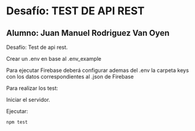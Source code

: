 # Desafío: TEST DE API REST
## Alumno: Juan Manuel Rodriguez Van Oyen

Desafío: Test de api rest.

Crear un .env en base al .env_example 

Para ejecutar Firebase deberá configurar ademas del .env la carpeta keys con los datos correspondientes al .json de Firebase

Para realizar los test: 

Iniciar el servidor.

Ejecutar:
```
npm test
```